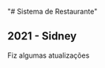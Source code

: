 "# Sistema de Restaurante" 

2021 - Sidney
----------------------------------
Fiz algumas atualizações
